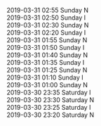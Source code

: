 2019-03-31 02:55 Sunday  N  
2019-03-31 02:50 Sunday  I  
2019-03-31 02:30 Sunday  N  
2019-03-31 02:20 Sunday  I  
2019-03-31 01:55 Sunday  N  
2019-03-31 01:50 Sunday  I  
2019-03-31 01:40 Sunday  N  
2019-03-31 01:35 Sunday  I  
2019-03-31 01:25 Sunday  N  
2019-03-31 01:10 Sunday  I  
2019-03-31 01:00 Sunday  N  
2019-03-30 23:35 Saturday  I  
2019-03-30 23:30 Saturday  N  
2019-03-30 23:25 Saturday  I  
2019-03-30 23:20 Saturday  N  
